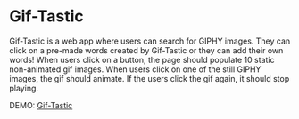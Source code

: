 # Gif-Tastic
Gif-Tastic is a web app where users can search for GIPHY images. They can click on a pre-made words created by Gif-Tastic or they can add their own words!
When users click on a button, the page should populate 10 static non-animated gif images. When users click on one of the still GIPHY images, the gif should animate. If the users click the gif again, it should stop playing.

DEMO: [Gif-Tastic](https://jacktamas.github.io/GifTastic)

